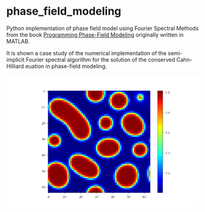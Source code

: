 # phase_field_modeling
Python implementation of phase field model using Fourier Spectral Methods from the book [Programming Phase-Field Modeling](https://www.springer.com/gp/book/9783319411941) originally written in MATLAB.

It is shown a case study of the numerical implementation of the semi-implicit Fourier spectral algorithm for the solution of the conserved Cahn-Hilliard euation in phase-field modeling.


![Example output of the phase separation. ](output_1.png)

